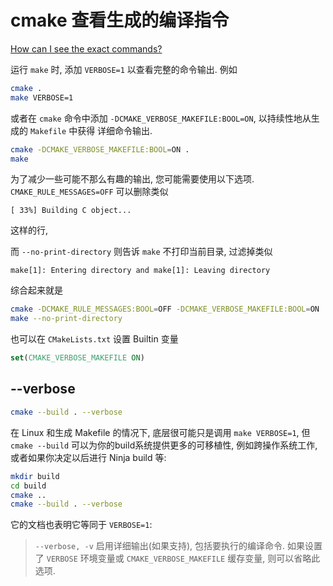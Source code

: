 # cmake 查看生成的编译指令

[How can I see the exact commands?](https://stackoverflow.com/questions/2670121/using-cmake-with-gnu-make-how-can-i-see-the-exact-commands)

运行 `make` 时, 添加 `VERBOSE=1` 以查看完整的命令输出. 例如

```bash
cmake .
make VERBOSE=1
```

或者在 `cmake` 命令中添加 `-DCMAKE_VERBOSE_MAKEFILE:BOOL=ON`,
以持续性地从生成的 `Makefile` 中获得 详细命令输出.

```bash
cmake -DCMAKE_VERBOSE_MAKEFILE:BOOL=ON .
make
```

为了减少一些可能不那么有趣的输出, 您可能需要使用以下选项.
`CMAKE_RULE_MESSAGES=OFF` 可以删除类似

    [ 33%] Building C object...

这样的行,

而 `--no-print-directory` 则告诉 `make` 不打印当前目录,
过滤掉类似

    make[1]: Entering directory and make[1]: Leaving directory

综合起来就是

```bash
cmake -DCMAKE_RULE_MESSAGES:BOOL=OFF -DCMAKE_VERBOSE_MAKEFILE:BOOL=ON .
make --no-print-directory
```

也可以在 `CMakeLists.txt` 设置 Builtin 变量

```cmake
set(CMAKE_VERBOSE_MAKEFILE ON)
```

## --verbose

```bash
cmake --build . --verbose
```

在 Linux 和生成 Makefile 的情况下,
底层很可能只是调用 `make VERBOSE=1`,
但 `cmake --build` 可以为你的build系统提供更多的可移植性,
例如跨操作系统工作, 或者如果你决定以后进行 Ninja build 等:

```bash
mkdir build
cd build
cmake ..
cmake --build . --verbose
```

它的文档也表明它等同于 `VERBOSE=1`:

>`--verbose, -v`
>启用详细输出(如果支持), 包括要执行的编译命令.
>如果设置了 `VERBOSE` 环境变量或 `CMAKE_VERBOSE_MAKEFILE` 缓存变量,
>则可以省略此选项.
